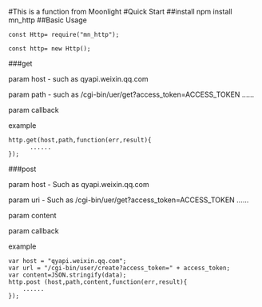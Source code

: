#This is a function from Moonlight
#Quick Start
##install
    npm install mn_http
##Basic Usage

    const Http= require("mn_http");

    const http= new Http();

###get

param host - such as  qyapi.weixin.qq.com

param path   - such as /cgi-bin/uer/get?access_token=ACCESS_TOKEN ......

param callback

example

    http.get(host,path,function(err,result){
          ......
    });


###post

param host - Such as  qyapi.weixin.qq.com

param uri - Such as /cgi-bin/uer/get?access_token=ACCESS_TOKEN ......

param content

param callback

example

    var host = "qyapi.weixin.qq.com";
    var url = "/cgi-bin/user/create?access_token=" + access_token;
    var content=JSON.stringify(data);
    http.post (host,path,content,function(err,result){
        ......
    });

